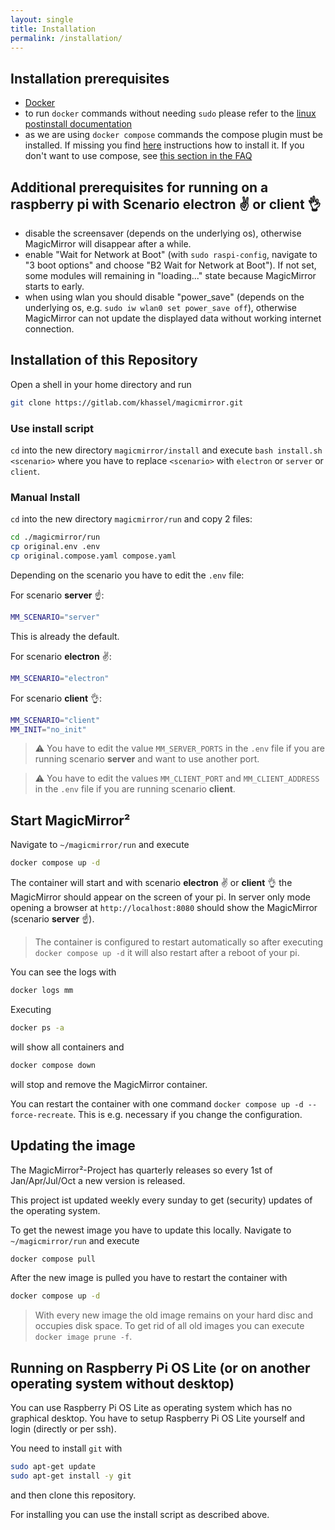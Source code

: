 ```yaml
---
layout: single
title: Installation
permalink: /installation/
---
```

## Installation prerequisites

- [Docker](https://docs.docker.com/engine/installation/)
- to run `docker` commands without needing `sudo` please refer to the [linux postinstall documentation](https://docs.docker.com/engine/install/linux-postinstall/#manage-docker-as-a-non-root-user)
- as we are using `docker compose` commands the compose plugin must be installed. If missing you find [here](https://docs.docker.com/compose/install/linux/) instructions how to install it. If you don't want to use compose, see [this section in the FAQ](/magicmirror/faq/#how-to-start-magicmirror-without-using-docker-composeyml-files)

## Additional prerequisites for running on a raspberry pi with Scenario **electron** ✌️ or **client** 👌

- disable the screensaver (depends on the underlying os), otherwise MagicMirror will disappear after a while.
- enable "Wait for Network at Boot" (with `sudo raspi-config`, navigate to "3 boot options" and choose "B2 Wait for Network at Boot"). If not set, some modules will remaining in "loading..." state because MagicMirror starts to early.
- when using wlan you should disable "power_save" (depends on the underlying os, e.g. `sudo iw wlan0 set power_save off`), otherwise MagicMirror can not update the displayed data without working internet connection.

## Installation of this Repository

Open a shell in your home directory and run
```bash
git clone https://gitlab.com/khassel/magicmirror.git
```

### Use install script

`cd` into the new directory `magicmirror/install` and  execute `bash install.sh <scenario>` where you have to replace `<scenario>` with `electron` or `server` or `client`.

### Manual Install

`cd` into the new directory `magicmirror/run` and copy 2 files:

```bash
cd ./magicmirror/run
cp original.env .env
cp original.compose.yaml compose.yaml
```

Depending on the scenario you have to edit the `.env` file:

For scenario **server** ☝️:
```bash
MM_SCENARIO="server"
```

This is already the default.

For scenario **electron** ✌️:
```bash
MM_SCENARIO="electron"
```

For scenario **client** 👌:
```bash
MM_SCENARIO="client"
MM_INIT="no_init"
```

> ⚠️ You have to edit the value `MM_SERVER_PORTS` in the `.env` file if you are running scenario **server** and want to use another port.

> ⚠️ You have to edit the values `MM_CLIENT_PORT` and `MM_CLIENT_ADDRESS` in the `.env` file if you are running scenario **client**.

## Start MagicMirror²

Navigate to `~/magicmirror/run` and execute

```bash
docker compose up -d
```

The container will start and with scenario **electron** ✌️ or **client** 👌 the MagicMirror should appear on the screen of your pi. In server only mode opening a browser at `http://localhost:8080` should show the MagicMirror (scenario **server** ☝️).

> The container is configured to restart automatically so after executing `docker compose up -d` it will also restart after a reboot of your pi.


You can see the logs with

```bash
docker logs mm
```

Executing
```bash
docker ps -a
```
will show all containers and 

```bash
docker compose down
```

will stop and remove the MagicMirror container.

You can restart the container with one command `docker compose up -d --force-recreate`. This is e.g. necessary if you change the configuration.

## Updating the image

The MagicMirror²-Project has quarterly releases so every 1st of Jan/Apr/Jul/Oct a new version is released.

This project ist updated weekly every sunday to get (security) updates of the operating system.

To get the newest image you have to update this locally. Navigate to `~/magicmirror/run` and execute

```bash
docker compose pull
```

After the new image is pulled you have to restart the container with

```bash
docker compose up -d
```

> With every new image the old image remains on your hard disc and occupies disk space. To get rid of all old images you can execute `docker image prune -f`.


## Running on Raspberry Pi OS Lite (or on another operating system without desktop)

You can use Raspberry Pi OS Lite as operating system which has no graphical desktop. You have to setup Raspberry Pi OS Lite yourself and login (directly or per ssh).

You need to install `git` with

```bash
sudo apt-get update
sudo apt-get install -y git
```

and then clone this repository.

For installing you can use the install script as described above.